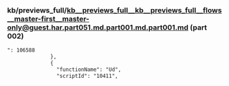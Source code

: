 ### kb/previews_full/kb__previews_full__kb__previews_full__flows__master-first__master-only@guest.har.part051.md.part001.md.part001.md (part 002)

```md
": 106588
              },
              {
                "functionName": "Ud",
                "scriptId": "10411",
     
```

```
